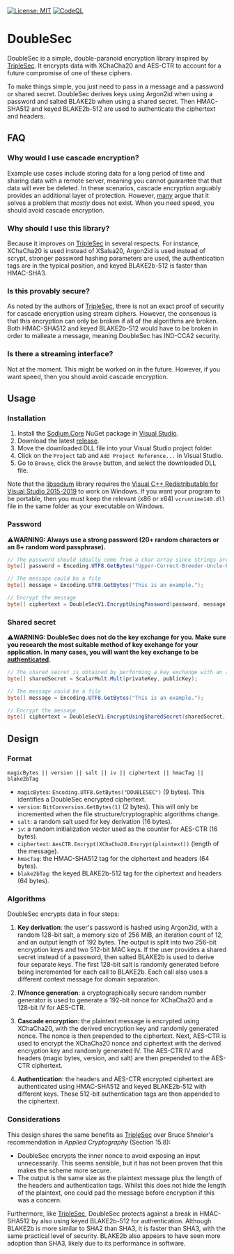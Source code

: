 [![License: MIT](https://img.shields.io/badge/License-MIT-blue.svg)](https://github.com/samuel-lucas6/DoubleSec/blob/main/LICENSE)
[![CodeQL](https://github.com/samuel-lucas6/DoubleSec/actions/workflows/codeql-analysis.yml/badge.svg)](https://github.com/samuel-lucas6/DoubleSec/actions)

# DoubleSec
DoubleSec is a simple, double-paranoid encryption library inspired by [TripleSec](https://keybase.io/triplesec/). It encrypts data with XChaCha20 and AES-CTR to account for a future compromise of one of these ciphers.

To make things simple, you just need to pass in a message and a password or shared secret. DoubleSec derives keys using Argon2id when using a password and salted BLAKE2b when using a shared secret. Then HMAC-SHA512 and keyed BLAKE2b-512 are used to authenticate the ciphertext and headers.

## FAQ
### Why would I use cascade encryption?
Example use cases include storing data for a long period of time and sharing data with a remote server, meaning you cannot guarantee that that data will ever be deleted. In these scenarios, cascade encryption arguably provides an additional layer of protection. However, [many](https://blog.cryptographyengineering.com/2012/02/02/multiple-encryption/) argue that it solves a problem that *mostly* does not exist. When you need speed, you should avoid cascade encryption.

### Why should I use this library?
Because it improves on [TripleSec](https://keybase.io/triplesec/) in several respects. For instance, XChaCha20 is used instead of XSalsa20, Argon2id is used instead of scrypt, stronger password hashing parameters are used, the authentication tags are in the typical position, and keyed BLAKE2b-512 is faster than HMAC-SHA3.

### Is this provably secure?
As noted by the authors of [TripleSec](https://keybase.io/triplesec/), there is not an exact proof of security for cascade encryption using stream ciphers. However, the consensus is that this encryption can only be broken if all of the algorithms are broken. Both HMAC-SHA512 and keyed BLAKE2b-512 would have to be broken in order to malleate a message, meaning DoubleSec has IND-CCA2 security.

### Is there a streaming interface?
Not at the moment. This might be worked on in the future. However, if you want speed, then you should avoid cascade encryption.

## Usage
### Installation
1. Install the [Sodium.Core](https://www.nuget.org/packages/Sodium.Core) NuGet package in [Visual Studio](https://docs.microsoft.com/en-us/nuget/quickstart/install-and-use-a-package-in-visual-studio).
2. Download the latest [release](https://github.com/samuel-lucas6/DoubleSec/releases).
3. Move the downloaded DLL file into your Visual Studio project folder.
3. Click on the ```Project``` tab and ```Add Project Reference...``` in Visual Studio.
4. Go to ```Browse```, click the ```Browse``` button, and select the downloaded DLL file.

Note that the [libsodium](https://doc.libsodium.org/) library requires the [Visual C++ Redistributable for Visual Studio 2015-2019](https://support.microsoft.com/en-us/help/2977003/the-latest-supported-visual-c-downloads) to work on Windows. If you want your program to be portable, then you must keep the relevant (x86 or x64) ```vcruntime140.dll``` file in the same folder as your executable on Windows.

### Password
⚠️**WARNING: Always use a strong password (20+ random characters or an 8+ random word passphrase).**
```c#
// The password should ideally come from a char array since strings are immutable
byte[] password = Encoding.UTF8.GetBytes("Upper-Correct-Breeder-Uncle-Poise-Wilt9");

// The message could be a file
byte[] message = Encoding.UTF8.GetBytes("This is an example.");

// Encrypt the message
byte[] ciphertext = DoubleSecV1.EncryptUsingPassword(password, message);
```

### Shared secret
⚠️**WARNING: DoubleSec does not do the key exchange for you. Make sure you research the most suitable method of key exchange for your application. In many cases, you will want the key exchange to be [authenticated](https://neilmadden.blog/2018/11/26/public-key-authenticated-encryption-and-why-you-want-it-part-ii/).**
```c#
// The shared secret is obtained by performing a key exchange with an algorithm like X25519
byte[] sharedSecret = ScalarMult.Mult(privateKey, publicKey);

// The message could be a file
byte[] message = Encoding.UTF8.GetBytes("This is an example.");

// Encrypt the message
byte[] ciphertext = DoubleSecV1.EncryptUsingSharedSecret(sharedSecret, message);
```

## Design
### Format
`magicBytes || version || salt || iv || ciphertext || hmacTag || blake2bTag`
- `magicBytes`: `Encoding.UTF8.GetBytes("DOUBLESEC")` (9 bytes). This identifies a DoubleSec encrypted ciphertext.
- `version`: `BitConversion.GetBytes(1)` (2 bytes). This will only be incremented when the file structure/cryptographic algorithms change.
- `salt`: a random salt used for key derivation (16 bytes).
- `iv`: a random initialization vector used as the counter for AES-CTR (16 bytes).
- `ciphertext`: `AesCTR.Encrypt(XChaCha20.Encrypt(plaintext))` (length of the message).
- `hmacTag`: the HMAC-SHA512 tag for the ciphertext and headers (64 bytes).
- `blake2bTag`: the keyed BLAKE2b-512 tag for the ciphertext and headers (64 bytes).

### Algorithms
DoubleSec encrypts data in four steps:

1. **Key derivation**: the user's password is hashed using Argon2id, with a random 128-bit salt, a memory size of 256 MiB, an iteration count of 12, and an output length of 192 bytes. The output is split into two 256-bit encryption keys and two 512-bit MAC keys. If the user provides a shared secret instead of a password, then salted BLAKE2b is used to derive four separate keys. The first 128-bit salt is randomly generated before being incremented for each call to BLAKE2b. Each call also uses a different context message for domain separation.

2. **IV/nonce generation**: a cryptographically secure random number generator is used to generate a 192-bit nonce for XChaCha20 and a 128-bit IV for AES-CTR.

3. **Cascade encryption**: the plaintext message is encrypted using XChaCha20, with the derived encryption key and randomly generated nonce. The nonce is then prepended to the ciphertext. Next, AES-CTR is used to encrypt the XChaCha20 nonce and ciphertext with the derived encryption key and randomly generated IV. The AES-CTR IV and headers (magic bytes, version, and salt) are then prepended to the AES-CTR ciphertext.

4. **Authentication**: the headers and AES-CTR encrypted ciphertext are authenticated using HMAC-SHA512 and keyed BLAKE2b-512 with different keys. These 512-bit authentication tags are then appended to the ciphertext.

### Considerations
This design shares the same benefits as [TripleSec](https://keybase.io/triplesec/) over Bruce Shneier's recommendation in *Applied Cryptography* (Section 15.8):
- DoubleSec encrypts the inner nonce to avoid exposing an input unnecessarily. This seems sensible, but it has not been proven that this makes the scheme more secure.
- The output is the same size as the plaintext message plus the length of the headers and authentication tags. Whilst this does not hide the length of the plaintext, one could pad the message before encryption if this was a concern.

Furthermore, like [TripleSec](https://keybase.io/triplesec/), DoubleSec protects against a break in HMAC-SHA512 by also using keyed BLAKE2b-512 for authentication. Although BLAKE2b is more similar to SHA2 than SHA3, it is faster than SHA3, with the same practical level of security. BLAKE2b also appears to have seen more adoption than SHA3, likely due to its performance in software.
